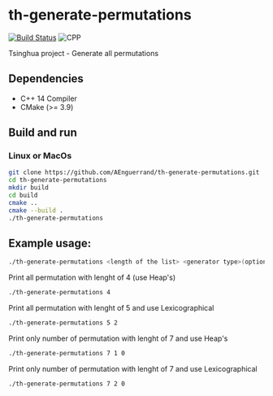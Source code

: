 # th-generate-permutations
[![Build Status](https://travis-ci.org/AEnguerrand/th-generate-permutations.svg?branch=master)](https://travis-ci.org/AEnguerrand/th-generate-permutations)
![CPP](https://img.shields.io/badge/C++-14-blue.svg)

Tsinghua project - Generate all permutations

## Dependencies

- C++ 14 Compiler
- CMake (>= 3.9)

## Build and run
### Linux or MacOs
```bash
git clone https://github.com/AEnguerrand/th-generate-permutations.git
cd th-generate-permutations
mkdir build
cd build
cmake ..
cmake --build .
./th-generate-permutations
```

## Example usage:
```bash
./th-generate-permutations <length of the list> <generator type>(optional) <no print all permutations>(optional)
```

Print all permutation with lenght of 4 (use Heap's)
```bash
./th-generate-permutations 4
```

Print all permutation with lenght of 5 and use Lexicographical
```bash
./th-generate-permutations 5 2
```

Print only number of permutation with lenght of 7 and use Heap's
```bash
./th-generate-permutations 7 1 0
```

Print only number of permutation with lenght of 7 and use Lexicographical
```bash
./th-generate-permutations 7 2 0
```
